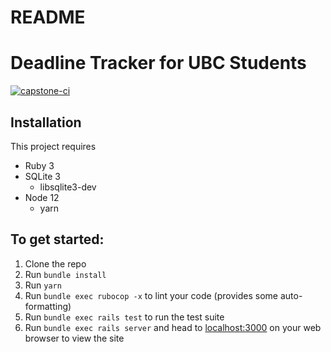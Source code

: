 # README
Deadline Tracker for UBC Students
=================================
[![capstone-ci](https://github.com/Griffin-Brome/Capstone/actions/workflows/capstone.yml/badge.svg)](https://github.com/Griffin-Brome/Capstone/actions/workflows/capstone.yml)

Installation
------------
This project requires 
- Ruby 3
- SQLite 3
  - libsqlite3-dev 
- Node 12
  - yarn


To get started:
---------------
1. Clone the repo
2. Run `bundle install`
3. Run `yarn`
4. Run `bundle exec rubocop -x` to lint your code (provides some auto-formatting)
5. Run `bundle exec rails test` to run the test suite
6. Run `bundle exec rails server` and head to [localhost:3000](http://localhost:3000) on your web browser to view the site
